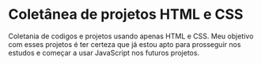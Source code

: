 # Coletânea de projetos HTML e CSS
Coletania de codigos e projetos usando apenas HTML e CSS. Meu objetivo com esses projetos é ter certeza que já estou apto para prosseguir nos estudos e começar a usar JavaScript nos futuros projetos.
